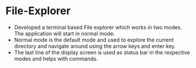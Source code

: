# File-Explorer
- Developed a terminal based File explorer which works in two modes. The application will start in normal mode.
- Normal mode is the default mode and used to explore the current directory and navigate around using the arrow keys and enter key.
- The last line of the display screen is used as status bar in the respective modes and helps with commands.
